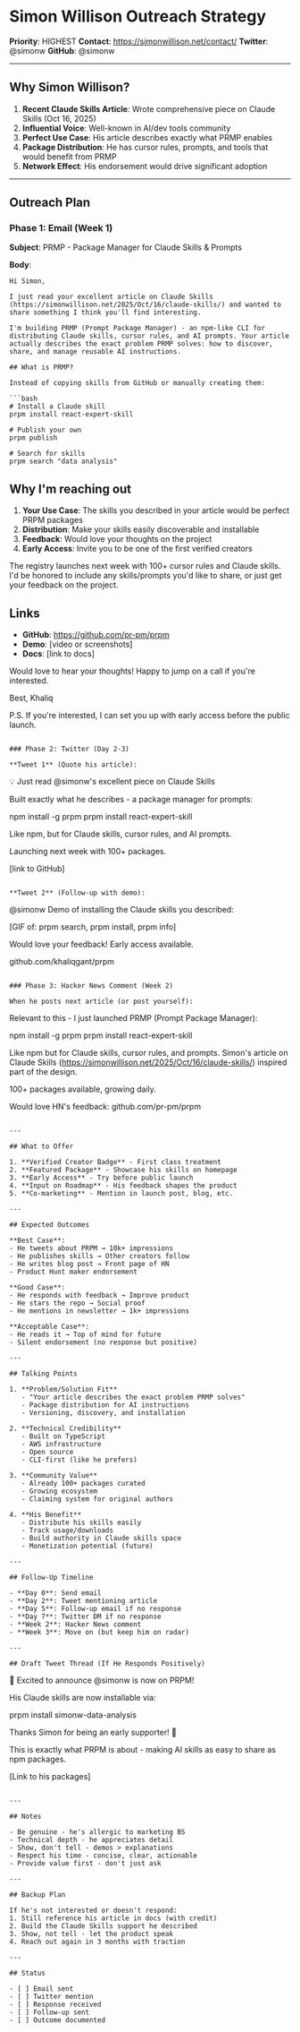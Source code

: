 # Simon Willison Outreach Strategy

**Priority**: HIGHEST
**Contact**: https://simonwillison.net/contact/
**Twitter**: @simonw
**GitHub**: @simonw

---

## Why Simon Willison?

1. **Recent Claude Skills Article**: Wrote comprehensive piece on Claude Skills (Oct 16, 2025)
2. **Influential Voice**: Well-known in AI/dev tools community
3. **Perfect Use Case**: His article describes exactly what PRMP enables
4. **Package Distribution**: He has cursor rules, prompts, and tools that would benefit from PRMP
5. **Network Effect**: His endorsement would drive significant adoption

---

## Outreach Plan

### Phase 1: Email (Week 1)

**Subject**: PRMP - Package Manager for Claude Skills & Prompts

**Body**:

```
Hi Simon,

I just read your excellent article on Claude Skills (https://simonwillison.net/2025/Oct/16/claude-skills/) and wanted to share something I think you'll find interesting.

I'm building PRMP (Prompt Package Manager) - an npm-like CLI for distributing Claude skills, cursor rules, and AI prompts. Your article actually describes the exact problem PRMP solves: how to discover, share, and manage reusable AI instructions.

## What is PRMP?

Instead of copying skills from GitHub or manually creating them:

```bash
# Install a Claude skill
prpm install react-expert-skill

# Publish your own
prpm publish

# Search for skills
prpm search "data analysis"
```

## Why I'm reaching out

1. **Your Use Case**: The skills you described in your article would be perfect PRPM packages
2. **Distribution**: Make your skills easily discoverable and installable
3. **Feedback**: Would love your thoughts on the project
4. **Early Access**: Invite you to be one of the first verified creators

The registry launches next week with 100+ cursor rules and Claude skills. I'd be honored to include any skills/prompts you'd like to share, or just get your feedback on the project.

## Links

- **GitHub**: https://github.com/pr-pm/prpm
- **Demo**: [video or screenshots]
- **Docs**: [link to docs]

Would love to hear your thoughts! Happy to jump on a call if you're interested.

Best,
Khaliq

P.S. If you're interested, I can set you up with early access before the public launch.
```

### Phase 2: Twitter (Day 2-3)

**Tweet 1** (Quote his article):

```
💡 Just read @simonw's excellent piece on Claude Skills

Built exactly what he describes - a package manager for prompts:

npm install -g prpm
prpm install react-expert-skill

Like npm, but for Claude skills, cursor rules, and AI prompts.

Launching next week with 100+ packages.

[link to GitHub]
```

**Tweet 2** (Follow-up with demo):

```
@simonw Demo of installing the Claude skills you described:

[GIF of: prpm search, prpm install, prpm info]

Would love your feedback! Early access available.

github.com/khaliqgant/prpm
```

### Phase 3: Hacker News Comment (Week 2)

When he posts next article (or post yourself):

```
Relevant to this - I just launched PRMP (Prompt Package Manager):

npm install -g prpm
prpm install react-expert-skill

Like npm but for Claude skills, cursor rules, and prompts. Simon's article on Claude Skills (https://simonwillison.net/2025/Oct/16/claude-skills/) inspired part of the design.

100+ packages available, growing daily.

Would love HN's feedback: github.com/pr-pm/prpm
```

---

## What to Offer

1. **Verified Creator Badge** - First class treatment
2. **Featured Package** - Showcase his skills on homepage
3. **Early Access** - Try before public launch
4. **Input on Roadmap** - His feedback shapes the product
5. **Co-marketing** - Mention in launch post, blog, etc.

---

## Expected Outcomes

**Best Case**:
- He tweets about PRPM → 10k+ impressions
- He publishes skills → Other creators follow
- He writes blog post → Front page of HN
- Product Hunt maker endorsement

**Good Case**:
- He responds with feedback → Improve product
- He stars the repo → Social proof
- He mentions in newsletter → 1k+ impressions

**Acceptable Case**:
- He reads it → Top of mind for future
- Silent endorsement (no response but positive)

---

## Talking Points

1. **Problem/Solution Fit**
   - "Your article describes the exact problem PRMP solves"
   - Package distribution for AI instructions
   - Versioning, discovery, and installation

2. **Technical Credibility**
   - Built on TypeScript
   - AWS infrastructure
   - Open source
   - CLI-first (like he prefers)

3. **Community Value**
   - Already 100+ packages curated
   - Growing ecosystem
   - Claiming system for original authors

4. **His Benefit**
   - Distribute his skills easily
   - Track usage/downloads
   - Build authority in Claude skills space
   - Monetization potential (future)

---

## Follow-Up Timeline

- **Day 0**: Send email
- **Day 2**: Tweet mentioning article
- **Day 5**: Follow-up email if no response
- **Day 7**: Twitter DM if no response
- **Week 2**: Hacker News comment
- **Week 3**: Move on (but keep him on radar)

---

## Draft Tweet Thread (If He Responds Positively)

```
🚀 Excited to announce @simonw is now on PRPM!

His Claude skills are now installable via:

prpm install simonw-data-analysis

Thanks Simon for being an early supporter! 🙏

This is exactly what PRPM is about - making AI skills as easy to share as npm packages.

[Link to his packages]
```

---

## Notes

- Be genuine - he's allergic to marketing BS
- Technical depth - he appreciates detail
- Show, don't tell - demos > explanations
- Respect his time - concise, clear, actionable
- Provide value first - don't just ask

---

## Backup Plan

If he's not interested or doesn't respond:
1. Still reference his article in docs (with credit)
2. Build the Claude Skills support he described
3. Show, not tell - let the product speak
4. Reach out again in 3 months with traction

---

## Status

- [ ] Email sent
- [ ] Twitter mention
- [ ] Response received
- [ ] Follow-up sent
- [ ] Outcome documented
